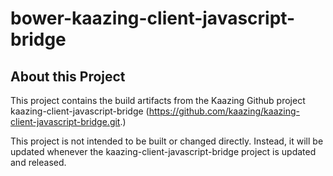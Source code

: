 # bower-kaazing-client-javascript-bridge

## About this Project

This project contains the build artifacts from the Kaazing Github project kaazing-client-javascript-bridge (https://github.com/kaazing/kaazing-client-javascript-bridge.git.) 

This project is not intended to be built or changed directly. Instead, it will be updated whenever the kaazing-client-javascript-bridge project is updated and released.
